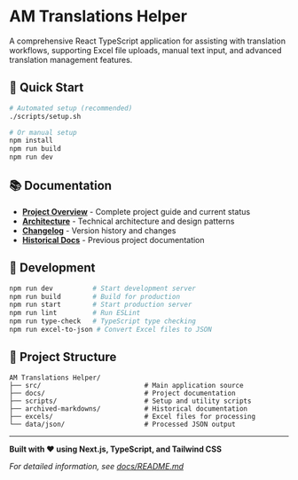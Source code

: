 # AM Translations Helper

A comprehensive React TypeScript application for assisting with translation workflows, supporting Excel file uploads, manual text input, and advanced translation management features.

## 🚀 Quick Start

```bash
# Automated setup (recommended)
./scripts/setup.sh

# Or manual setup
npm install
npm run build
npm run dev
```

## 📚 Documentation

- **[Project Overview](docs/README.md)** - Complete project guide and current status
- **[Architecture](docs/ARCHITECTURE.md)** - Technical architecture and design patterns
- **[Changelog](docs/CHANGELOG.md)** - Version history and changes
- **[Historical Docs](archived-markdowns/)** - Previous project documentation

## 🔧 Development

```bash
npm run dev          # Start development server
npm run build        # Build for production
npm run start        # Start production server
npm run lint         # Run ESLint
npm run type-check   # TypeScript type checking
npm run excel-to-json # Convert Excel files to JSON
```

## 📁 Project Structure

```
AM Translations Helper/
├── src/                          # Main application source
├── docs/                         # Project documentation
├── scripts/                      # Setup and utility scripts
├── archived-markdowns/           # Historical documentation
├── excels/                       # Excel files for processing
└── data/json/                    # Processed JSON output
```

---

**Built with ❤️ using Next.js, TypeScript, and Tailwind CSS**

*For detailed information, see [docs/README.md](docs/README.md)*
